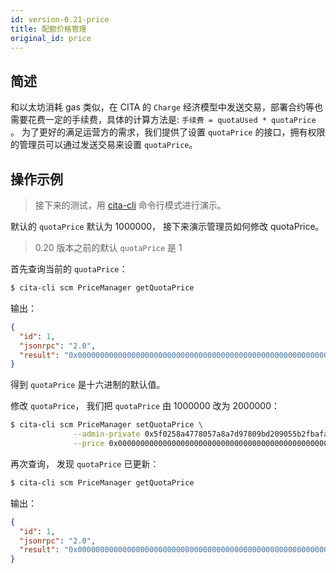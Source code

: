 ```yaml
---
id: version-0.21-price
title: 配额价格管理
original_id: price
---
```

## 简述

和以太坊消耗 gas 类似，在 CITA 的 `Charge` 经济模型中发送交易，部署合约等也需要花费一定的手续费，具体的计算方法是: `手续费 = quotaUsed * quotaPrice` 。 为了更好的满足运营方的需求，我们提供了设置 `quotaPrice` 的接口，拥有权限的管理员可以通过发送交易来设置 `quotaPrice`。

## 操作示例

> 接下来的测试，用 [cita-cli](https://github.com/cryptape/cita-cli) 命令行模式进行演示。

默认的 `quotaPrice` 默认为 1000000， 接下来演示管理员如何修改 quotaPrice。

> 0.20 版本之前的默认 `quotaPrice` 是 1

首先查询当前的 `quotaPrice`：

```bash
$ cita-cli scm PriceManager getQuotaPrice
```

输出：

```json
{
  "id": 1,
  "jsonrpc": "2.0",
  "result": "0x00000000000000000000000000000000000000000000000000000000000f4240"
}

```

得到 `quotaPrice` 是十六进制的默认值。

修改 `quotaPrice`， 我们把 `quotaPrice` 由 1000000 改为 2000000：

```bash
$ cita-cli scm PriceManager setQuotaPrice \
              --admin-private 0x5f0258a4778057a8a7d97809bd209055b2fbafa654ce7d31ec7191066b9225e6 \
              --price 0x00000000000000000000000000000000000000000000000000000000001e8480
```

再次查询， 发现 `quotaPrice` 已更新：

```bash
$ cita-cli scm PriceManager getQuotaPrice
```

输出：

```json
{
  "id": 1,
  "jsonrpc": "2.0",
  "result": "0x00000000000000000000000000000000000000000000000000000000001e8480"
}
```